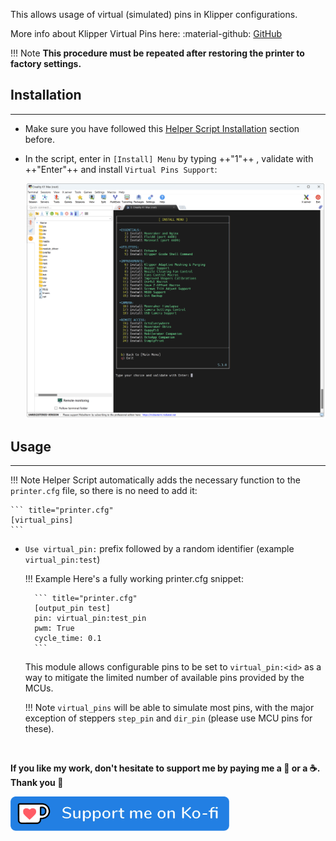 This allows usage of virtual (simulated) pins in Klipper configurations.

More info about Klipper Virtual Pins here: :material-github: [GitHub](https://github.com/pedrolamas/klipper-virtual-pins)

!!! Note
    **This procedure must be repeated after restoring the printer to factory settings.**


## Installation
<hr>

- Make sure you have followed this <a href="../../helper-script/helper-script-installation">Helper Script Installation</a> section before.

- In the script, enter in `[Install] Menu` by typing ++"1"++ , validate with ++"Enter"++ and install `Virtual Pins Support`:

    <img width="900" src="../../assets/img/Creality-Helper-Script/Install_Menu.png">

## Usage
<hr>

!!! Note
    Helper Script automatically adds the necessary function to the `printer.cfg` file, so there is no need to add it:

    ``` title="printer.cfg"
    [virtual_pins]
    ```

- `Use virtual_pin:` prefix followed by a random identifier (example `virtual_pin:test`)
  
    !!! Example
        Here's a fully working printer.cfg snippet:<br />

        ``` title="printer.cfg"
        [output_pin test]
        pin: virtual_pin:test_pin
        pwm: True
        cycle_time: 0.1
        ```
  
    This module allows configurable pins to be set to `virtual_pin:<id>` as a way to mitigate the limited number of available pins provided by the MCUs.

    !!! Note
        `virtual_pins` will be able to simulate most pins, with the major exception of steppers `step_pin` and `dir_pin` (please use MCU pins for these).

<br />

**If you like my work, don't hesitate to support me by paying me a 🍺 or a ☕. Thank you 🙂**

<a href="https://ko-fi.com/guilouz" target="_blank"><img width="350" src="../../assets/img/home/Ko-fi.png"></a>
